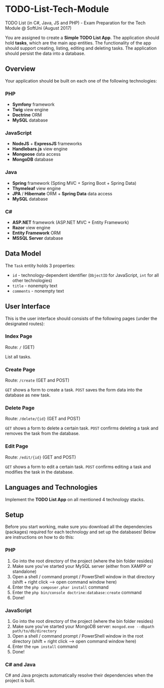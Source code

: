 # TODO-List-Tech-Module
TODO List (in C#, Java, JS and PHP) - Exam Preparation for the Tech Module @ SoftUni (August 2017)

You are assigned to create a **Simple TODO List App**. The application should hold **tasks**, which are the main app entities.
The functionality of the app should support creating, listing, editing and deleting tasks. The application should persist the data into a database.

## Overview
Your application should be built on each one of the following technologies:

### PHP
* **Symfony** framework
* **Twig** view engine
* **Doctrine** ORM
* **MySQL** database

### JavaScript
* **NodeJS** + **ExpressJS** frameworks
* **Handlebars.js** view engine
* **Mongoose** data access
* **MongoDB** database

### Java
* **Spring** framework (Spting MVC + Spring Boot + Spring Data)
* **Thymeleaf** view engine
* **JPA** / **Hibernate** ORM + **Spring Data** data access
* **MySQL** database

### C#
* **ASP.NET** framework (ASP.NET MVC + Entity Framework)
* **Razor** view engine
* **Entity Framework** ORM
* **MSSQL Server** database

## Data Model
The `Task` entity holds 3 properties:
* `id` - technology-dependent identifier (`ObjectID` for JavaScript, `int` for all other technologies)
* `title` - nonempty text
* `comments` - nonempty text

## User Interface
This is the user interface should consists of the following pages (under the designated routes):

### Index Page
Route: `/` (GET)

List all tasks.
 
### Create Page
Route: `/create` (GET and POST)

`GET` shows a form to create a task. `POST` saves the form data into the database as new task.
 
### Delete Page
Route: `/delete/{id}` (GET and POST)

`GET` shows a form to delete a certain task. `POST` confirms deleting a task and removes the task from the database.

### Edit Page
Route: `/edit/{id}` (GET and POST)

`GET` shows a form to edit a certain task. `POST` confirms editing a task and modifies the task in the database.
 
## Languages and Technologies
Implement the **TODO List App** on all mentioned 4 technology stacks.

## Setup
Before you start working, make sure you download all the dependencies (packages) required for each technology and set up the databases! Below are instructions on how to do this:

### PHP
1. Go into the root directory of the project (where the bin folder resides)
2. Make sure you’ve started your MySQL server (either from XAMPP or standalone)
3. Open a shell / command prompt / PowerShell window in that directory (shift + right click --> open command window here)
4. Enter the `php composer.phar install` command
5. Enter the `php bin/console doctrine:database:create` command
6. Done!

### JavaScript
1. Go into the root directory of the project (where the bin folder resides)
2. Make sure you’ve started your MongoDB server: `mongod.exe --dbpath path/to/db/directory`
3. Open a shell / command prompt / PowerShell window in the root directory (shift + right click --> open command window here)
4. Enter the `npm install` command
5. Done!

### C# and Java
C# and Java projects automatically resolve their dependencies when the project is built.
